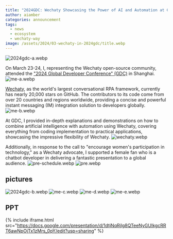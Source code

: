 ```yaml
---
title: "2024GDC: Wechaty Showcasing the Power of AI and Automation at GDC 2024"
author: aiamber
categories: announcement
tags:
  - news
  - ecosystem
  - wechaty-way
image: /assets/2024/03-wechaty-in-2024gdc/title.webp
---
```


![2024gdc-a.webp](/assets/2024/03-wechaty-in-2024gdc/2024gdc-a.webp)

On March 23-24, I, representing the Wechaty open-source community, attended the ["2024 Global Developer Conference" (GDC)](https://my.globalaidc.com/pc/page/b4070000-a7d2-36dc-08e0-08dc1af77df3?theme=bvent) in Shanghai.
![me-a.webp](/assets/2024/03-wechaty-in-2024gdc/me-a.webp)

[Wechaty](https://wechaty.js.org), as the world's largest conversational RPA framework, currently has nearly 20,000 stars on GitHub. The contributors to its code come from over 20 countries and regions worldwide, providing a concise and powerful instant messaging (IM) integration solution to developers globally. 
![me-b.webp](/assets/2024/03-wechaty-in-2024gdc/me-b.webp)

At GDC, I provided in-depth explanations and demonstrations on how to combine artificial intelligence with automation using Wechaty, covering everything from coding implementation to practical applications, showcasing the impressive flexibility of Wechaty.
![wechaty.webp](/assets/2024/03-wechaty-in-2024gdc/wechaty.webp)

Additionally, in response to the call to "encourage women's participation in technology," as a Wechaty advocate, I supported a female fan who is a chatbot developer in delivering a fantastic presentation to a global audience.
![pre-schedule.webp](/assets/2024/03-wechaty-in-2024gdc/pre-schedule.webp)
![pre.webp](/assets/2024/03-wechaty-in-2024gdc/pre.webp)

## pictures
![2024gdc-b.webp](/assets/2024/03-wechaty-in-2024gdc/2024gdc-b.webp)
![me-c.webp](/assets/2024/03-wechaty-in-2024gdc/me-c.webp)
![me-d.webp](/assets/2024/03-wechaty-in-2024gdc/me-d.webp)
![me-e.webp](/assets/2024/03-wechaty-in-2024gdc/me-e.webp)

## PPT
{% include iframe.html src="https://docs.google.com/presentation/d/1dtjNqRjlg8QTeeNyGUIkgcRRT6awNpOjTx1zMrs_0pY/edit?usp=sharing" %}
